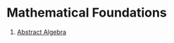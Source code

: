 # Mathematical Foundations
1. [Abstract Algebra](https://www.youtube.com/playlist?list=PLi01XoE8jYoi3SgnnGorR_XOW3IcK-TP6)
